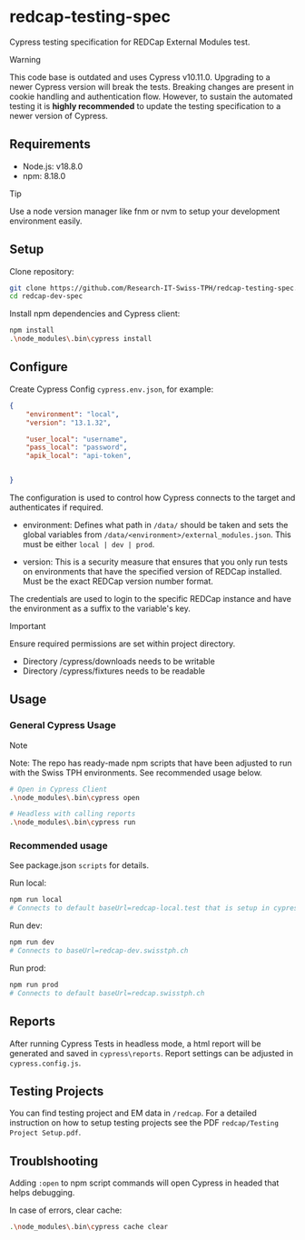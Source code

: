 # redcap-testing-spec
Cypress testing specification for REDCap External Modules test.

> [!WARNING]
> This code base is outdated and uses Cypress v10.11.0. Upgrading to a newer Cypress version will break the tests. Breaking changes are present in cookie handling and authentication flow. However, to sustain the automated testing it is **highly recommended** to update the testing specification to a newer version of Cypress.

## Requirements

- Node.js: v18.8.0
- npm: 8.18.0

> [!TIP]
> Use a node version manager like fnm or nvm to setup your development environment easily.

## Setup

Clone repository:
```bash
git clone https://github.com/Research-IT-Swiss-TPH/redcap-testing-spec.git
cd redcap-dev-spec
```

Install npm dependencies and Cypress client:
```bash
npm install
.\node_modules\.bin\cypress install
```

## Configure

Create Cypress Config `cypress.env.json`,
for example:
```json
{
    "environment": "local",
    "version": "13.1.32",

    "user_local": "username",
    "pass_local": "password",
    "apik_local": "api-token",


}
```
The configuration is used to control how Cypress connects to the target and authenticates if required.

- environment: Defines what path in `/data/` should be taken and sets the global variables from `/data/<environment>/external_modules.json`. This must be either `local | dev | prod`.

- version: This is a security measure that ensures that you only run tests on environments that have the specified version of REDCap installed. Must be the exact REDCap version number format.

The credentials are used to login to the specific REDCap instance and have the environment as a suffix to the variable's key.

> [!IMPORTANT]
> Ensure required permissions are set within project directory.
- Directory /cypress/downloads needs to be writable
- Directory /cypress/fixtures needs to be readable

## Usage

### General Cypress Usage
> [!NOTE]
> Note: The repo has ready-made npm scripts that have been adjusted to run with the Swiss TPH environments. See recommended usage below.

```bash
# Open in Cypress Client
.\node_modules\.bin\cypress open

# Headless with calling reports
.\node_modules\.bin\cypress run
```

### Recommended usage
See package.json `scripts` for details.

Run local:

```bash
npm run local
# Connects to default baseUrl=redcap-local.test that is setup in cypress.confic.js
```

Run dev:

```bash
npm run dev
# Connects to baseUrl=redcap-dev.swisstph.ch
```

Run prod:

```bash
npm run prod
# Connects to default baseUrl=redcap.swisstph.ch
```

## Reports

After running Cypress Tests in headless mode, a html report will be generated and saved in `cypress\reports`. Report settings can be adjusted in `cypress.config.js`.

## Testing Projects

You can find testing project and EM data in `/redcap`. For a detailed instruction on how to setup testing projects see the PDF `redcap/Testing Project Setup.pdf`.

## Troublshooting

Adding `:open` to npm script commands will open Cypress in headed that helps debugging.

In case of errors, clear cache:
```bash
.\node_modules\.bin\cypress cache clear
```

